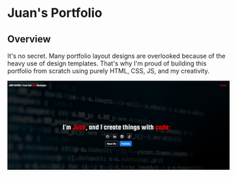 # Juan's Portfolio

## Overview
It's no secret.  Many portfolio layout designs are overlooked because of the heavy use of design templates.  That's why I'm proud of building this portfolio from scratch using purely HTML, CSS, JS, and my creativity.

![Juan's Portfolio](screenshot.PNG)
